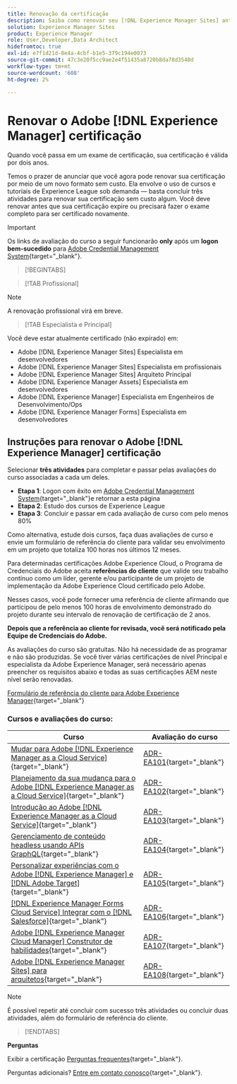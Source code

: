 ```yaml
---
title: Renovação da certificação
description: Saiba como renovar seu [!DNL Experience Manager Sites] antes de expirar.
solution: Experience Manager Sites
product: Experience Manager
role: User,Developer,Data Architect
hidefromtoc: true
exl-id: e7f1d21d-8e4a-4cbf-b1e5-379c194e0073
source-git-commit: 47c3e20f5cc9ae2e4f51435a8720b8da78d3548d
workflow-type: tm+mt
source-wordcount: '608'
ht-degree: 2%

---
```


# Renovar o Adobe [!DNL Experience Manager] certificação

Quando você passa em um exame de certificação, sua certificação é válida por dois anos.

Temos o prazer de anunciar que você agora pode renovar sua certificação por meio de um novo formato sem custo. Ela envolve o uso de cursos e tutoriais de Experience League sob demanda — basta concluir três atividades para renovar sua certificação sem custo algum. Você deve renovar antes que sua certificação expire ou precisará fazer o exame completo para ser certificado novamente.

>[!IMPORTANT]
>
>Os links de avaliação do curso a seguir funcionarão **only** após um **logon bem-sucedido** para [Adobe Credential Management System](http://www.certmetrics.com/adobe){target="_blank"}.

>[!BEGINTABS]

>[!TAB Profissional]

>[!NOTE]
>
>A renovação profissional virá em breve.

>[!TAB Especialista e Principal]

Você deve estar atualmente certificado (não expirado) em:

* Adobe [!DNL Experience Manager Sites] Especialista em desenvolvedores
* Adobe [!DNL Experience Manager Sites] Especialista em profissionais
* Adobe [!DNL Experience Manager Sites] Arquiteto Principal
* Adobe [!DNL Experience Manager Assets] Especialista em desenvolvedores
* Adobe [!DNL Experience Manager] Especialista em Engenheiros de Desenvolvimento/Ops
* Adobe [!DNL Experience Manager Forms] Especialista em desenvolvedores

## Instruções para renovar o Adobe [!DNL Experience Manager] certificação

Selecionar **três atividades** para completar e passar pelas avaliações do curso associadas a cada um deles.

* **Etapa 1**: Logon com êxito em [Adobe Credential Management System](http://www.certmetrics.com/adobe){target="_blank"}e retornar a esta página
* **Etapa 2**: Estudo dos cursos de Experience League
* **Etapa 3**: Concluir e passar em cada avaliação de curso com pelo menos 80%

Como alternativa, estude dois cursos, faça duas avaliações de curso e envie um formulário de referência do cliente para validar seu envolvimento em um projeto que totaliza 100 horas nos últimos 12 meses.

Para determinadas certificações Adobe Experience Cloud, o Programa de Credenciais do Adobe aceita **referências do cliente** que valide seu trabalho contínuo como um líder, gerente e/ou participante de um projeto de implementação da Adobe Experience Cloud certificado pelo Adobe.

Nesses casos, você pode fornecer uma referência de cliente afirmando que participou de pelo menos 100 horas de envolvimento demonstrado do projeto durante seu intervalo de renovação de certificação de 2 anos.

**Depois que a referência ao cliente for revisada, você será notificado pela Equipe de Credenciais do Adobe.**

As avaliações do curso são gratuitas. Não há necessidade de as programar e não são produzidas. Se você tiver várias certificações de nível Principal e especialista da Adobe Experience Manager, será necessário apenas preencher os requisitos abaixo e todas as suas certificações AEM neste nível serão renovadas.

[Formulário de referência do cliente para Adobe Experience Manager](https://www.certmetrics.com/adobe/candidate/caveon_sso_adobe.aspx?ssoLogin=true&amp;eid=ADR-EA100){target="_blank"}

### Cursos e avaliações do curso:


| Curso | Avaliação do curso |
| ------- | ------- |
| [Mudar para Adobe [!DNL Experience Manager as a Cloud Service]](https://experienceleague.adobe.com/docs/courses/using/experiencemanager-d-1-2021-1-migration.html?lang=en){target="_blank"} | [ADR-EA101](https://www.certmetrics.com/adobe/candidate/caveon_sso_adobe.aspx?ssoLogin=true&amp;eid=ADR-EA101){target="_blank"} |
| [Planejamento da sua mudança para o Adobe [!DNL Experience Manager as a Cloud Service]](https://experienceleague.adobe.com/docs/courses/using/experiencemanager-a-1-2021-1-migration.html?lang=en){target="_blank"} | [ADR-EA102](https://www.certmetrics.com/adobe/candidate/caveon_sso_adobe.aspx?ssoLogin=true&amp;eid=ADR-EA102){target="_blank"} |
| [Introdução ao Adobe [!DNL Experience Manager as a Cloud Service]](https://experienceleague.adobe.com/docs/experience-manager-cloud-service/content/overview/introduction.html?lang=en){target="_blank"} | [ADR-EA103](https://www.certmetrics.com/adobe/candidate/caveon_sso_adobe.aspx?ssoLogin=true&amp;eid=ADR-EA103){target="_blank"} |
| [Gerenciamento de conteúdo headless usando APIs GraphQL](https://experienceleague.adobe.com/docs/courses/using/experiencemanager-d-1-2020-1-headless.html?lang=en){target="_blank"} | [ADR-EA104](https://www.certmetrics.com/adobe/candidate/caveon_sso_adobe.aspx?ssoLogin=true&amp;eid=ADR-EA104){target="_blank"} |
| [Personalizar experiências com o Adobe [!DNL Experience Manager] e [!DNL Adobe Target]](https://experienceleague.adobe.com/docs/courses/using/experiencemanager-d-1-2020-1-personalization.html?lang=en){target="_blank"} | [ADR-EA105](https://www.certmetrics.com/adobe/candidate/caveon_sso_adobe.aspx?ssoLogin=true&amp;eid=ADR-EA105){target="_blank"} |
| [ [!DNL Experience Manager Forms Cloud Service] Integrar com o [!DNL Salesforce]](https://experienceleague.adobe.com/docs/courses/using/experiencemanager-d-1-2021-formscs-salesforce.html?lang=en){target="_blank"} | [ADR-EA106](https://www.certmetrics.com/adobe/candidate/caveon_sso_adobe.aspx?ssoLogin=true&amp;eid=ADR-EA106){target="_blank"} |
| [Adobe [!DNL Experience Manager Cloud Manager] Construtor de habilidades](https://experienceleague.adobe.com/docs/courses/using/experiencemanager-u-1-2019-1-cloudmgr-builder.html?lang=en){target="_blank"} | [ADR-EA107](https://www.certmetrics.com/adobe/candidate/caveon_sso_adobe.aspx?ssoLogin=true&amp;eid=ADR-EA107){target="_blank"} |
| [Adobe [!DNL Experience Manager Sites] para arquitetos](https://experienceleague.adobe.com/docs/courses/using/experiencemanager-d-1-2019-1-architect.html?lang=en){target="_blank"} | [ADR-EA108](https://www.certmetrics.com/adobe/candidate/caveon_sso_adobe.aspx?ssoLogin=true&amp;eid=ADR-EA108){target="_blank"} |

>[!NOTE]
>
>É possível repetir até concluir com sucesso três atividades ou concluir duas atividades, além do formulário de referência do cliente.

>[!ENDTABS]

**Perguntas**

Exibir a certificação [Perguntas frequentes](https://experienceleague.adobe.com/docs/certification/certification/faq.html?lang=en){target="_blank"}.

Perguntas adicionais? [Entre em contato conosco](mailto:certif@adobe.com){target="_blank"}.
